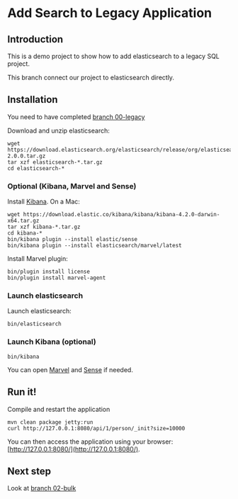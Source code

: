 Add Search to Legacy Application
================================

Introduction
------------

This is a demo project to show how to add elasticsearch to a legacy SQL project.

This branch connect our project to elasticsearch directly.

Installation
------------

You need to have completed [branch 00-legacy](https://github.com/dadoonet/legacy-search/tree/00-legacy)

Download and unzip elasticsearch:

```
wget https://download.elasticsearch.org/elasticsearch/release/org/elasticsearch/distribution/tar/elasticsearch/2.0.0/elasticsearch-2.0.0.tar.gz
tar xzf elasticsearch-*.tar.gz
cd elasticsearch-*
```

### Optional (Kibana, Marvel and Sense)

Install [Kibana](https://www.elastic.co/downloads/kibana). On a Mac:

```
wget https://download.elastic.co/kibana/kibana/kibana-4.2.0-darwin-x64.tar.gz
tar xzf kibana-*.tar.gz
cd kibana-*
bin/kibana plugin --install elastic/sense
bin/kibana plugin --install elasticsearch/marvel/latest
```

Install Marvel plugin:

```
bin/plugin install license
bin/plugin install marvel-agent
```
### Launch elasticsearch

Launch elasticsearch:

```
bin/elasticsearch
```

### Launch Kibana (optional)

```
bin/kibana
```

You can open [Marvel](http://localhost:5601/app/marvel) and [Sense](http://localhost:5601/app/sense) if needed.


Run it!
-------

Compile and restart the application

```
mvn clean package jetty:run
curl http://127.0.0.1:8080/api/1/person/_init?size=10000
```

You can then access the application using your browser: [http://127.0.0.1:8080/](http://127.0.0.1:8080/).

Next step
---------

Look at [branch 02-bulk](https://github.com/dadoonet/legacy-search/tree/02-bulk)
